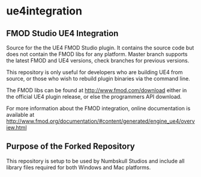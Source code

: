 # ue4integration
FMOD Studio UE4 Integration
---------------------------
Source for the the UE4 FMOD Studio plugin.  It contains the source code but does
not contain the FMOD libs for any platform. Master branch supports the latest FMOD
and UE4 versions, check branches for previous versions.

This repository is only useful for developers who are building UE4 from source,
or those who wish to rebuild plugin binaries via the command line.

The FMOD libs can be found at http://www.fmod.com/download
either in the official UE4 plugin release, or else the programmers API download.

For more information about the FMOD integration, online documentation is available at
http://www.fmod.org/documentation/#content/generated/engine_ue4/overview.html

Purpose of the Forked Repository
--------------------------------
This repository is setup to be used by Numbskull Studios and include all library files required for both Windows and Mac platforms.


